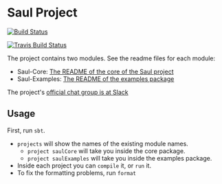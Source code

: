 # Saul Project 
[![Build Status](http://128.174.241.91:8080/buildStatus/icon?job=saul)](http://128.174.241.91:8080/job/saul)

[![Travis Build Status](https://magnum.travis-ci.com/IllinoisCogComp/saul.svg?token=sh2TUxymJtwGcwzpH5oQ&branch=master)](https://magnum.travis-ci.com/IllinoisCogComp/saul)

The project contains two modules. See the readme files for each module: 

- Saul-Core: [The README of the core of the Saul project](saul-core/README.md)  
- Saul-Examples: [The README of the examples package](saul-examples/README.md)

The project's [official chat group is at Slack](https://cogcomp.slack.com/messages/saul/)

## Usage 

First, run `sbt`. 

- `projects` will show the names of the existing module names. 
    - `project saulCore` will take you inside the core package. 
    -  `project saulExamples` will take you inside the examples package.
- Inside each project you can `compile` it, or `run` it. 
- To fix the formatting problems, run `format`
